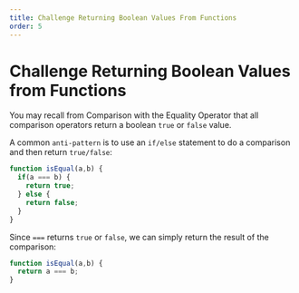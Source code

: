 ```yaml
---
title: Challenge Returning Boolean Values From Functions
order: 5
---
```

# Challenge Returning Boolean Values from Functions

You may recall from Comparison with the Equality Operator that all comparison operators return a boolean `true` or `false` value.

A common `anti-pattern` is to use an `if/else` statement to do a comparison and then return `true/false`:

```javascript
function isEqual(a,b) {
  if(a === b) {
    return true;
  } else {
    return false;
  }
}
```

Since `===` returns `true` or `false`, we can simply return the result of the comparison:

```javascript
function isEqual(a,b) {
  return a === b;
}
```
